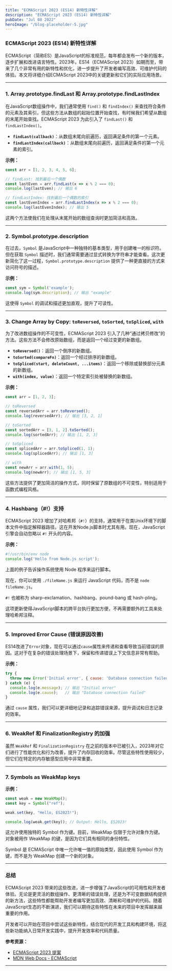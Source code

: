 ```yaml
---
title: "ECMAScript 2023 (ES14) 新特性详解"
description: "ECMAScript 2023 (ES14) 新特性详解"
pubDate: "Jul 08 2022"
heroImage: "/blog-placeholder-5.jpg"
---
```


### ECMAScript 2023 (ES14) 新特性详解

ECMAScript（简称ES）是JavaScript的标准规范，每年都会发布一个新的版本，逐步扩展和改进语言特性。2023年，ES14（ECMAScript 2023）如期而至，带来了几个非常有用的新特性和优化，进一步提升了开发者编写高效、可维护代码的体验。本文将详细介绍ECMAScript 2023中的关键更新和它们的实际应用场景。

------

### 1. **Array.prototype.findLast 和 Array.prototype.findLastIndex**

在JavaScript数组操作中，我们通常使用 `find()` 和 `findIndex()` 来查找符合条件的元素及其索引，但这些方法从数组的起始位置开始查找，有时候我们希望从数组的末尾开始查找。ECMAScript 2023 为此引入了 `findLast()` 和 `findLastIndex()`。

- **`findLast(callback)`**：从数组末尾向前遍历，返回满足条件的第一个元素。
- **`findLastIndex(callback)`**：从数组末尾向前遍历，返回满足条件的第一个元素的索引。

**示例：**

```javascript
const arr = [1, 2, 3, 4, 5, 6];

// findLast: 找到最后一个偶数
const lastEven = arr.findLast(x => x % 2 === 0); 
console.log(lastEven); // 输出 6

// findLastIndex: 找到最后一个偶数的索引
const lastEvenIndex = arr.findLastIndex(x => x % 2 === 0);
console.log(lastEvenIndex); // 输出 5

```

这两个方法使我们在处理从末尾开始的数组查询时更加简洁和高效。

------

### 2. **Symbol.prototype.description**

在过去，`Symbol` 是JavaScript中一种独特的基本类型，用于创建唯一的标识符。但在获取 `Symbol` 描述时，我们通常需要通过显式转换为字符串才能查看。这次更新简化了这一过程，`Symbol.prototype.description` 提供了一种更直接的方式来访问符号的描述。

**示例：**

```javascript
const sym = Symbol('example');
console.log(sym.description); // 输出 "example"
```

这使得 `Symbol` 的调试和描述更加直观，提升了可读性。

------

### 3. **Change Array by Copy: `toReversed`, `toSorted`, `toSpliced`, `with`**

为了改进数组操作的不可变性，ECMAScript 2023 引入了几种“通过拷贝修改”的方法。这些方法不会修改原始数组，而是返回一个经过变更的新数组。

- **`toReversed()`**：返回一个倒序的新数组。
- **`toSorted(compareFn)`**：返回一个经过排序的新数组。
- **`toSpliced(start, deleteCount, ...items)`**：返回一个移除或替换部分元素的新数组。
- **`with(index, value)`**：返回一个特定索引处被替换的新数组。

**示例：**

```javascript
const arr = [1, 2, 3];

// toReversed
const reversedArr = arr.toReversed();
console.log(reversedArr); // 输出 [3, 2, 1]

// toSorted
const sortedArr = [3, 1, 2].toSorted();
console.log(sortedArr); // 输出 [1, 2, 3]

// toSpliced
const splicedArr = arr.toSpliced(1, 1); 
console.log(splicedArr); // 输出 [1, 3]

// with
const newArr = arr.with(1, 5);
console.log(newArr); // 输出 [1, 5, 3]
```

这些方法提供了更加简洁的操作方式，同时保留了原数组的不可变性，特别适用于函数式编程风格。

------

### 4. **Hashbang（#!）支持**

ECMAScript 2023 增加了对哈希邦（`#!`）的支持，通常用于在类Unix环境下的脚本文件中指定解释器路径。这在开发Node.js脚本时尤其有用。现在，JavaScript引擎会自动忽略以 `#!` 开头的内容。

**示例：**

```javascript
#!/usr/bin/env node
console.log('Hello from Node.js script');
```

上面的例子告诉操作系统使用 Node 程序来运行脚本。

现在，你可以使用 `./fileName.js` 来运行 JavaScript 代码，而不是 `node fileName.js`。

`#!` 也被称为 sharp-exclamation、hashbang、pound-bang 或 hash-pling。

这项更新使得JavaScript脚本的跨平台执行更加方便，不再需要额外的工具来处理哈希邦注释。

------

### 5. **Improved Error Cause (错误原因改善)**

ES14改进了`Error`对象，现在可以通过`cause`属性来传递和查看导致当前错误的原因。这对于在复杂的错误处理场景下，保留和传递错误上下文信息非常有帮助。

**示例：**

```javascript
try {
  throw new Error('Initial error', { cause: 'Database connection failed' });
} catch (e) {
  console.log(e.message); // 输出 "Initial error"
  console.log(e.cause);   // 输出 "Database connection failed"
}
```

通过 `cause` 属性，我们可以更详细地记录和追踪错误来源，提升调试和日志记录的效率。

------

### 6. **WeakRef 和 FinalizationRegistry 的加强**

虽然 `WeakRef` 和 `FinalizationRegistry` 在之前的版本中已被引入，2023年对它们进行了性能优化和行为改善，提升了内存回收的效率。尽管这些特性使用较少，但它们在特定的内存敏感型应用中非常重要。

------

### 7. **Symbols as WeakMap keys**

**示例：**

```javascript
const weak = new WeakMap();
const key = Symbol("ref");

weak.set(key, "Hello, ES2023!");

console.log(weak.get(key)); // Output: Hello, ES2023!
```

这允许使用独特的 Symbol 作为键。目前，WeakMap 仅限于允许对象作为键。对象被用作 WeakMap 的键，是因为它们具有相同的身份特性。

Symbol 是 ECMAScript 中唯一允许唯一值的原始类型，因此使用 Symbol 作为键，而不是为 WeakMap 创建一个新的对象。

------

### 

### 总结

ECMAScript 2023 带来的这些改进，进一步增强了JavaScript的可用性和开发者体验。无论是更灵活的数组操作、更清晰的错误处理，还是为不可变数据结构提供的新方法，这些特性都能帮助开发者编写更加高效、清晰和可维护的代码。随着JavaScript生态的不断演进，我们可以期待这些特性在未来的项目中发挥越来越重要的作用。

开发者可以开始在项目中尝试这些新特性，结合现代的开发工具和构建环境，将这些新功能纳入日常开发实践中，提升开发效率和代码质量。

**参考资源：**

- [ECMAScript 2023 提案](https://github.com/tc39/proposals)
- [MDN Web Docs - ECMAScript](https://developer.mozilla.org/en-US/docs/Web/JavaScript)

------